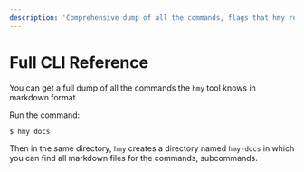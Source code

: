 ```yaml
---
description: 'Comprehensive dump of all the commands, flags that hmy respects, understands'
---
```


# Full CLI Reference

You can get a full dump of all the commands the `hmy` tool knows in markdown format.

Run the command:

```text
$ hmy docs
```

Then in the same directory, `hmy` creates a directory named `hmy-docs` in which you can find all markdown files for the commands, subcommands.

